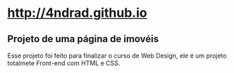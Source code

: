 # http://4ndrad.github.io

## Projeto de uma página de imovéis

Esse projeto foi feito para finalizar o curso de Web Design, ele é um projeto totalmete Front-end com HTML e CSS.
